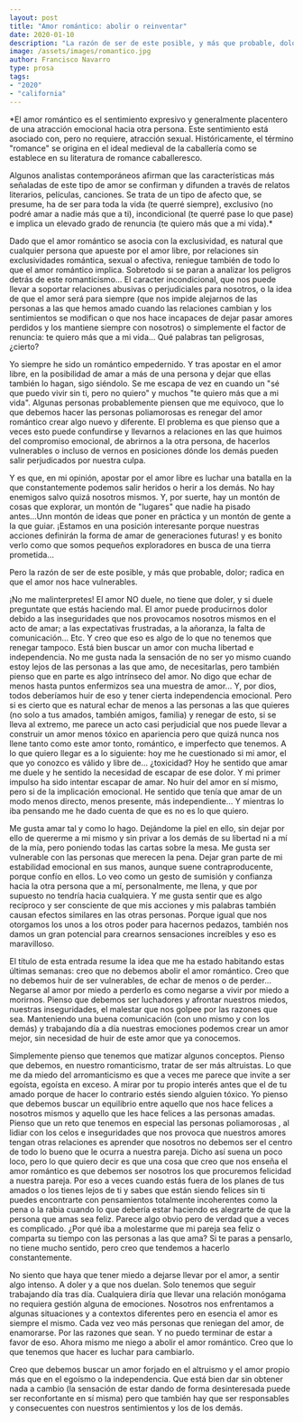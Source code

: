 ```yaml
---
layout: post
title: "Amor romántico: abolir o reinventar"
date: 2020-01-10
description: "La razón de ser de este posible, y más que probable, dolor; radica en que el amor nos hace vulnerables."
image: /assets/images/romantico.jpg
author: Francisco Navarro
type: prosa
tags:
- "2020"
- "california"
---
```

*El amor romántico es el sentimiento expresivo y generalmente placentero de una atracción emocional hacia otra persona. Este sentimiento está asociado con, pero no requiere, atracción sexual. Históricamente, el término "romance" se origina en el ideal medieval de la caballería como se establece en su literatura de romance caballeresco.

Algunos analistas contemporáneos afirman que las características más señaladas de este tipo de amor se confirman y difunden a través de relatos literarios, películas, canciones. Se trata de un tipo de afecto que, se presume, ha de ser para toda la vida (te querré siempre), exclusivo (no podré amar a nadie más que a ti), incondicional (te querré pase lo que pase) e implica un elevado grado de renuncia (te quiero más que a mi vida).*

Dado que el amor romántico se asocia con la exclusividad, es natural que cualquier persona que apueste por el amor libre, por relaciones sin exclusividades romántica, sexual o afectiva, reniegue también de todo lo que el amor romántico implica. Sobretodo si se paran a analizar los peligros detrás de este romanticismo... El caracter incondicional, que nos puede llevar a soportar relaciones abusivas o perjudiciales para nosotros, o la idea de que el amor será para siempre (que nos impide alejarnos de las personas a las que hemos amado cuando las relaciones cambian y los sentimientos se modifican o que nos hace incapaces de dejar pasar amores perdidos y los mantiene siempre con nosotros) o simplemente el factor de renuncia: te quiero más que a mi vida... Qué palabras tan peligrosas, ¿cierto?

Yo siempre he sido un romántico empedernido. Y tras apostar en el amor libre, en la posibilidad de amar a más de una persona y dejar que ellas también lo hagan, sigo siéndolo. Se me escapa de vez en cuando un "sé que puedo vivir sin ti, pero no quiero" y muchos "te quiero más que a mi vida". Algunas personas probablemente piensen que me equivoco, que lo que debemos hacer las personas poliamorosas
 es renegar del amor romántico crear algo nuevo y diferente. El problema es que pienso que a veces esto puede confundirse y llevarnos a relaciones en las que huimos del compromiso emocional, de abrirnos a la otra persona, de hacerlos vulnerables o incluso de vernos en posiciones dónde los demás pueden salir perjudicados por nuestra culpa.

Y es que, en mi opinión, apostar por el amor libre es luchar una batalla en la que constantemente podemos salir heridos o herir a los demás. No hay enemigos salvo quizá nosotros mismos. Y, por suerte, hay un montón de cosas que explorar, un montón de "lugares" que nadie ha pisado antes...Unn montón de ideas que poner en práctica y un montón de gente a la que guiar. ¡Estamos en una posición interesante porque nuestras acciones definirán la forma de amar de generaciones futuras! y es bonito verlo como que somos pequeños exploradores en busca de una tierra prometida...

Pero la razón de ser de este posible, y más que probable, dolor; radica en que el amor nos hace vulnerables.

¡No me malinterpretes! El amor NO duele, no tiene que doler, y si duele preguntate que estás haciendo mal. El amor puede producirnos dolor debido a las inseguridades que nos provocamos nosotros mismos en el acto de amar; a las expectativas frustradas, a la añoranza, la falta de comunicación... Etc. Y creo que eso es algo de lo que no tenemos que renegar tampoco. Está bien buscar un amor con mucha libertad e independencia. No me gusta nada la sensación de no ser yo mismo cuando estoy lejos de las personas a las que amo, de necesitarlas, pero también pienso que en parte es algo intrínseco del amor. No digo que echar de menos hasta puntos enfermizos sea una muestra de amor... Y, por dios, todos deberíamos huir de eso y tener cierta independencia emocional. Pero si es cierto que es natural echar de menos a las personas a las que quieres (no solo a tus amados, también amigos, familia) y renegar de esto, si se lleva al extremo, me parece un acto casi perjudicial que nos puede llevar a construir un amor menos tóxico en apariencia pero que quizá nunca nos llene tanto como este amor tonto, romántico, e imperfecto que tenemos.
A lo que quiero llegar es a lo siguiente: hoy me he cuestionado si mi amor, el que yo conozco es válido y libre de... ¿toxicidad? Hoy he sentido que amar me duele y he sentido la necesidad de escapar de ese dolor. Y mi primer impulso ha sido intentar escapar de amar. No huir del amor en sí mismo, pero si de la implicación emocional. He sentido que tenía que amar de un modo menos directo, menos presente, más independiente... Y mientras lo iba pensando me he dado cuenta de que es no es lo que quiero.

Me gusta amar tal y como lo hago. Dejándome la piel en ello, sin dejar por ello de quererme a mi mismo y sin privar a los demás de su libertad ni a mí de la mía, pero poniendo todas las cartas sobre la mesa. Me gusta ser vulnerable con las personas que merecen la pena. Dejar gran parte de mi estabilidad emocional en sus manos, aunque suene contraproducente, porque confío en ellos. Lo veo como un gesto de sumisión y confianza hacia la otra persona que a mí, personalmente, me llena, y que por supuesto no tendría hacia cualquiera. Y me gusta sentir que es algo recíproco y ser consciente de que mis acciones y mis palabras también causan efectos similares en las otras personas. Porque igual que nos otorgamos los unos a los otros poder para hacernos pedazos, también nos damos un gran potencial para crearnos sensaciones increíbles y eso es maravilloso.

El título de esta entrada resume la idea que me ha estado habitando estas últimas semanas: creo que no debemos abolir el amor romántico. Creo que no debemos huir de ser vulnerables, de echar de menos o de perder... Negarse al amor por miedo a perderlo es como negarse a vivir por miedo a morirnos. Pienso que debemos ser luchadores y afrontar nuestros miedos, nuestras inseguridades, el malestar que nos golpee por las razones que sea. Manteniendo una buena comunicación (con uno mismo y con los demás) y trabajando día a día nuestras emociones podemos crear un amor mejor, sin necesidad de huir de este amor que ya conocemos.

Simplemente pienso que tenemos que matizar algunos conceptos. Pienso que debemos, en nuestro romanticismo, tratar de ser más altruistas. Lo que me da miedo del arromanticismo
 es que a veces me parece que invite a ser egoísta, egoísta en exceso. A mirar por tu propio interés antes que el de tu amado porque de hacer lo contrario estés siendo alguien tóxico.
Yo pienso que debemos buscar un equilibrio entre aquello que nos hace felices a nosotros mismos y aquello que les hace felices a las personas amadas. Pienso que un reto que tenemos en especial las personas poliamorosas
, al lidiar con los celos e inseguridades que nos provoca que nuestros amores tengan otras relaciones es aprender que nosotros no debemos ser el centro de todo lo bueno que le ocurra a nuestra pareja. Dicho así suena un poco loco, pero lo que quiero decir es que una cosa que creo que nos enseña el amor romántico es que debemos ser nosotros los que procuremos felicidad a nuestra pareja. Por eso a veces cuando estás fuera de los planes de tus amados o los tienes lejos de ti y sabes que están siendo felices sin ti puedes encontrarte con pensamientos totalmente incoherentes como la pena o la rabia cuando lo que debería estar haciendo es alegrarte de que la persona que amas sea feliz. Parece algo obvio pero de verdad que a veces es complicado. ¿Por qué iba a molestarme que mi pareja sea feliz o comparta su tiempo con las personas a las que ama? Si te paras a pensarlo, no tiene mucho sentido, pero creo que tendemos a hacerlo constantemente.

No siento que haya que tener miedo a dejarse llevar por el amor, a sentir algo intenso. A doler y a que nos duelan. Solo tenemos que seguir trabajando día tras día. Cualquiera diría que llevar una relación monógama no requiera gestión alguna de emociones. Nosotros nos enfrentamos a algunas situaciones y a contextos diferentes pero en esencia el amor es siempre el mismo. Cada vez veo más personas que reniegan del amor, de enamorarse. Por las razones que sean. Y no puedo terminar de estar a favor de eso. Ahora mismo me niego a abolir el amor romántico. Creo que lo que tenemos que hacer es luchar para cambiarlo.

Creo que debemos buscar un amor forjado en el altruismo y el amor propio más que en el egoísmo o la independencia. Que está bien dar sin obtener nada a cambio (la sensación de estar dando de forma desinteresada puede ser reconfortante en sí misma) pero que también hay que ser responsables y consecuentes con nuestros sentimientos y los de los demás.